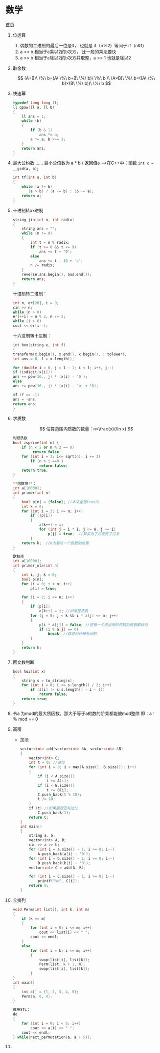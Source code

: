 # 数学

[首页](note/../../note.md)

1. 位运算

   1. 偶数的二进制的最后一位是0， 也就是 if（n%2）等同于 if（n&1）
   2. a << b 相当于a乘以2的b次方， 比一般的乘法要快
   3. a >> b 相当于a除以2的b次方并取整，a >> 1 也就是除以2
2. 取余数

   $$
   (A+B)\ \%\ b=(A\ \%\ b+B\ \%\ b)\ \%\ b \\
   (A×B)\ \%\ b=((A\ \%\ b)×(B\ \%\ b))\ \%\ b
   $$
3. 快速幂

   ```C++
   typedef long long ll;
   ll qpow(ll a, ll b)
   {
       ll ans = 1;
       while (b)
       {
           if (b & 1)
               ans *= a;
           a *= a, b >>= 1;
       }
       return ans;
   }
   ```

4. 最大公约数    ...... 最小公倍数为 a * b  / 返回值a     —>在C++中：函数 `int c = __gcd(a, b)`;

   ```C++
   int tf(int a, int b)
   {
       while (a != b)
          (a > b) ? (a -= b) : (b -= a);
       return a;
   }
   ```

5. 十进制转xx进制

   ```C++
   string jin(int n, int radix)
   {
       string ans = "";
       while (n != 0)
       {
           int t = n % radix;
           if (t >= 0 && t <= 9)
               ans += t + '0';
           else
               ans += t - 10 + 'a';
           n /= radix;
       }
       reverse(ans.begin(), ans.end());
       return ans;
   }
   ```

   十进制转二进制：

   ```C++
   int n, er[20], i = 0;
   cin >> n;
   while (n > 0)
   er[++i] = n % 2, n /= 2;
   while (i > 0)
   cout << er[i--];

   ```

   十六进制转十进制：

   ```C++
   int hex(string x, int f)
   {
   transform(x.begin(), x.end(), x.begin(), ::tolower);
   int ans = 0, l = x.length();

   for (double i = 0, j = l - 1; i < l; i++, j--)
   if (isdigit(x[i]))
   ans += pow(16., j) * (x[i] - '0');
   else
   ans += pow(16., j) * (x[i] - 'a' + 10);

   if (f == -1)
   ans = -ans;
   return ans;
   }
   ```

6. 求质数

   $$
   估算范围内质数的数量：n=\frac{x}{\ln x}
   $$

   ```C++
   判断质数
   bool isprime(int n) {
       if (n < 2 or n % 2 == 0)
            return false;
       for (int i = 3; i<= sqrt(n); i += 2)
           if (n % i ==0 ) 
               return false;
       return true;
   }

   ```

   ```C++
   **倍数筛**：
   int a[10000];
   int primer(int n)
   {
       bool p[n] = {false}; //本来全是true的
       int k = 0;
       for (int i = 2; i <= n; i++)
           if (!p[i])
           {
               a[k++] = i;
               for (int j = i * i; j <= n; j += i)
                   p[j] = true;  //其实为了方便反了过来
           }
       return k;  //k为最后一个质数的位置
   }
   ```

   ```C++
   欧拉筛
   int a[10000];
   int primer_ola(int n)
   {
       int i, j, k = 0;
       bool p[n];
       for (i = 0; i < n; i++)
           p[i] = true;

       for (i = 2; i <= n; i++)
       {
           if (p[i])
               a[k++] = i; //如果是质数
           for (j = 0; j < k && i * a[j] <= n; j++)
           {
               p[i * a[j]] = false; //把每一个求出来的质数的倍数都标记
               if (i % a[j] == 0)
                   break; //跳过已经被标记的
           }
       }
       return k;
   }

   ```

7. 回文数判断

   ```C++
   bool hui(int x)
   {
       string s = to_string(x);
       for (int i = 0; i <= s.length() / 2; i++)
           if (s[i] != s[s.length() - i - 1])
               return false;
       return true;
   }
   ```

8. 令a 为mod的最大质因数，那大于等于a的数的阶乘都能被mod整除  即：a！% mod == 0

9. 高精

   - 加法

     ```C++
     vector<int> add(vector<int> &A, vector<int> &B)
     {
         vector<int> C;
         int t = 0; //进位
         for (int i = 0; i < max(A.size(), B.size()); i++)
         {
             if (i < A.size())
                 t += A[i];
             if (i < B.size())
                 t += B[i];
             C.push_back(t % 10);
             t /= 10;
         }
         if (t) //如果最后还有进位
             C.push_back(1);
         return C;
     }
     int main()
     {
         string a, b;
         vector<int> A, B;
         cin >> a >> b;
         for (int i = a.size() - 1; i >= 0; i--)
             A.push_back(a[i] - '0');
         for (int i = b.size() - 1; i >= 0; i--)
             B.push_back(b[i] - '0');
         vector<int> C = add(A, B);

         for (int i = C.size() - 1; i >= 0; i--)
             printf("%d", C[i]);
         return 0;
     }
     ```

10. 全排列

    ```C++
    void Perm(int list[], int k, int m)
    {
        if (k == m)
        {
            for (int i = 0; i <= m; i++)
                cout << list[i] << " ";
            cout << endl;
        }
        else
            for (int i = k; i <= m; i++)
            {
                swap(list[i], list[k]);
                Perm(list, k + 1, m);
                swap(list[i], list[k]);
            }
    }
    int main()
    {
        int a[] = {1, 2, 3, 4, 5};
        Perm(a, 0, 4);
    }

    或用STL：
    do
    {
        for (int i = 0; i < 5; i++)
            cout << a[i] << " ";
        cout << endl;
    } while(next_permutation(a, a + 5));
    ```

11. 